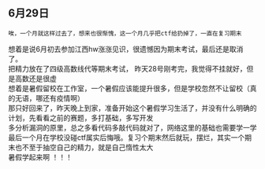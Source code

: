 ## 6月29日 
    唉，一个月就这样过去了，想来也很惭愧，这一个月几乎把ctf给扔掉了，一直在复习期末     
想着是说6月初去参加江西hw涨涨见识，很遗憾因为期末考试，最后还是取消了。   
把精力放在了四级高数线代等期末考试， 昨天28号刚考完，我觉得不挂就好，但是高数还是很虚    
   想着是暑假留校在工作室，一个暑假应该能提升很多，但是学校忽然不让留校（真的无语，哪还有疫情啊）  
那只好回来了，昨天晚上到家，准备开始这个暑假学习生活了，并没有什么明确的计划，先看看之前的赛题，多打基础，多写开发   
多分析漏洞的原里，总之多看代码多敲代码就对了，网络这里的基础也需要学一学   
   最后一个月在学校没碰ctf属实后悔哦。复习个期末然后就玩，摆烂，其实一个期末也不至于抽空自己的精力，就是自己惰性太大  
暑假学起来啊 ！！！
